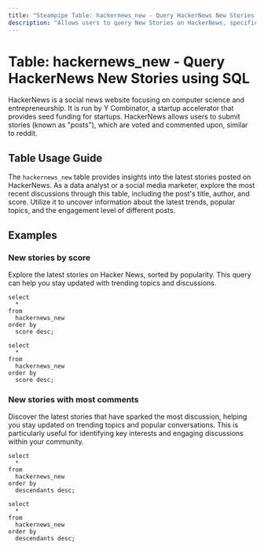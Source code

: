```yaml
---
title: "Steampipe Table: hackernews_new - Query HackerNews New Stories using SQL"
description: "Allows users to query New Stories on HackerNews, specifically the latest posts, providing insights into the most recent discussions and topics."
---
```


# Table: hackernews_new - Query HackerNews New Stories using SQL

HackerNews is a social news website focusing on computer science and entrepreneurship. It is run by Y Combinator, a startup accelerator that provides seed funding for startups. HackerNews allows users to submit stories (known as "posts"), which are voted and commented upon, similar to reddit.

## Table Usage Guide

The `hackernews_new` table provides insights into the latest stories posted on HackerNews. As a data analyst or a social media marketer, explore the most recent discussions through this table, including the post's title, author, and score. Utilize it to uncover information about the latest trends, popular topics, and the engagement level of different posts.

## Examples

### New stories by score
Explore the latest stories on Hacker News, sorted by popularity. This query can help you stay updated with trending topics and discussions.

```sql+postgres
select
  *
from
  hackernews_new
order by
  score desc;
```

```sql+sqlite
select
  *
from
  hackernews_new
order by
  score desc;
```

### New stories with most comments
Discover the latest stories that have sparked the most discussion, helping you stay updated on trending topics and popular conversations. This is particularly useful for identifying key interests and engaging discussions within your community.

```sql+postgres
select
  *
from
  hackernews_new
order by
  descendants desc;
```

```sql+sqlite
select
  *
from
  hackernews_new
order by
  descendants desc;
```